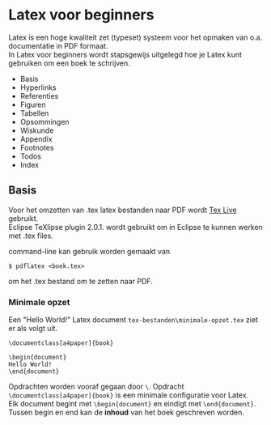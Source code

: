 # Latex voor beginners

Latex is een hoge kwaliteit zet (typeset) systeem voor het opmaken van o.a. documentatie in PDF formaat.  
In Latex voor beginners wordt stapsgewijs uitgelegd hoe je Latex kunt gebruiken om een boek te schrijven.    

* Basis
* Hyperlinks
* Referenties
* Figuren
* Tabellen
* Opsommingen
* Wiskunde
* Appendix
* Footnotes
* Todos
* Index

## Basis

Voor het omzetten van .tex latex bestanden naar PDF wordt [Tex Live](https://www.tug.org/texlive/) gebruikt.  
Eclipse TeXlipse plugin 2.0.1. wordt gebruikt om in Eclipse te kunnen werken met .tex files.    

command-line kan gebruik worden gemaakt van 

	$ pdflatex <boek.tex>
	
om het .tex bestand om te zetten naar PDF.  

### Minimale opzet

Een "Hello World!" Latex document `tex-bestanden\minimale-opzet.tex` ziet er als volgt uit.  

	\documentclass[a4paper]{book}
	
	\begin{document}
	Hello World!
	\end{document}

Opdrachten worden vooraf gegaan door `\`. Opdracht `\documentclass[a4paper]{book}` is een minimale configuratie voor Latex.  
Elk document begint met `\begin{document}` en eindigt met `\end{document}`.
Tussen begin en end kan de **inhoud** van het boek geschreven worden.  


	

